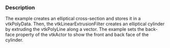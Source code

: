 ### Description

The example creates an elliptical cross-section and stores it in a vtkPolyData. 
Then, the vtkLinearExtrusionFilter creates an elliptical cylinder by extruding the vtkPolyLine along a vector. 
The example sets the back-face property of the vtkActor to show the front and back face of the cylinder.
